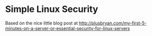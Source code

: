 Simple Linux Security
=====================

Based on the nice little blog post at
http://plusbryan.com/my-first-5-minutes-on-a-server-or-essential-security-for-linux-servers
